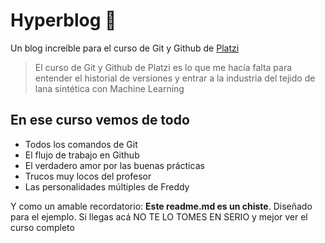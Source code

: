 # Hyperblog 💚
Un blog increíble para el curso de Git y Github de [Platzi](https://platzi.com/ "Platzi")
> El curso de Git y Github de Platzi es lo que me hacía falta para entender el historial de versiones y entrar a la industria del tejido de lana sintética con Machine Learning

## En ese curso vemos de todo
* Todos los comandos de Git
* El flujo de trabajo en Github
* El verdadero amor por las buenas prácticas
* Trucos muy locos del profesor
* Las personalidades múltiples de Freddy

Y como un amable recordatorio: **Este readme.md es un chiste**.  Diseñado para el ejemplo. Si llegas acá NO TE LO TOMES EN SERIO y mejor ver el curso completo